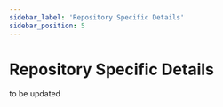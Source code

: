 ```yaml
---
sidebar_label: 'Repository Specific Details'
sidebar_position: 5
---
```

# Repository Specific Details

to be updated